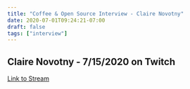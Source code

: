```yaml
---
title: "Coffee & Open Source Interview - Claire Novotny"
date: 2020-07-01T09:24:21-07:00
draft: false
tags: ["interview"]
---
```


## Claire Novotny - 7/15/2020 on Twitch

[Link to Stream](https://www.twitch.tv/videos/680450010)

<br /><br /><br /><br />
<br /><br /><br /><br /><br /><br /><br /><br />